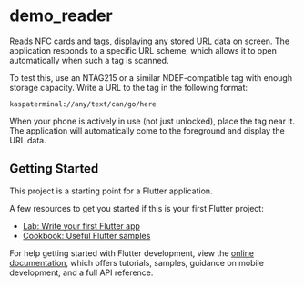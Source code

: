# demo_reader

Reads NFC cards and tags, displaying any stored URL data on screen. The application responds to a specific URL scheme, which allows it to open automatically when such a tag is scanned.

To test this, use an NTAG215 or a similar NDEF-compatible tag with enough storage capacity. Write a URL to the tag in the following format:

`kaspaterminal://any/text/can/go/here`

When your phone is actively in use (not just unlocked), place the tag near it. The application will automatically come to the foreground and display the URL data.

## Getting Started

This project is a starting point for a Flutter application.

A few resources to get you started if this is your first Flutter project:

- [Lab: Write your first Flutter app](https://docs.flutter.dev/get-started/codelab)
- [Cookbook: Useful Flutter samples](https://docs.flutter.dev/cookbook)

For help getting started with Flutter development, view the
[online documentation](https://docs.flutter.dev/), which offers tutorials,
samples, guidance on mobile development, and a full API reference.
